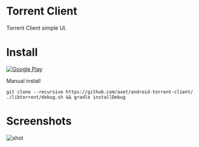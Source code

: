 # Torrent Client

Torrent Client simple UI.

# Install

[![ Google Play](docs/google-play-badge.png)](https://play.google.com/store/apps/details?id=com.github.axet.torrentclient) 

Manual install

    git clone --recursive https://github.com/axet/android-torrent-client/
    ./libtorrent/debug.sh && gradle installDebug

# Screenshots

![shot](/docs/shot.png)
